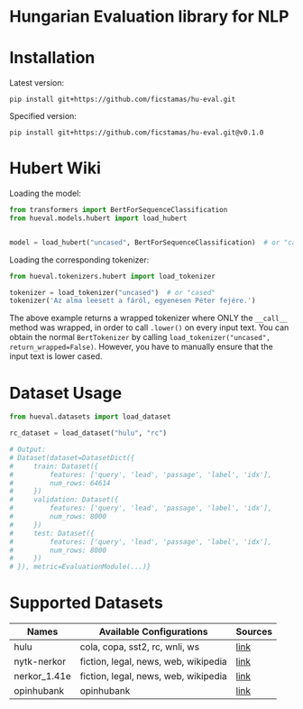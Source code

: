 # Hungarian Evaluation library for NLP


# Installation

Latest version:
```
pip install git+https://github.com/ficstamas/hu-eval.git
```

Specified version:
```
pip install git+https://github.com/ficstamas/hu-eval.git@v0.1.0
```

# Hubert Wiki

Loading the model:
```python
from transformers import BertForSequenceClassification
from hueval.models.hubert import load_hubert


model = load_hubert("uncased", BertForSequenceClassification)  # or "cased"
```
Loading the corresponding tokenizer:
```python
from hueval.tokenizers.hubert import load_tokenizer

tokenizer = load_tokenizer("uncased")  # or "cased"
tokenizer('Az alma leesett a fáról, egyenesen Péter fejére.')
```
The above example returns a wrapped tokenizer where ONLY the `__call__` method was wrapped, in order to call `.lower()` on
every input text. You can obtain the normal `BertTokenizer` by calling `load_tokenizer("uncased", return_wrapped=False)`.
However, you have to manually ensure that the input text is lower cased.



# Dataset Usage

```python
from hueval.datasets import load_dataset

rc_dataset = load_dataset("hulu", "rc")

# Output:
# Dataset(dataset=DatasetDict({
#     train: Dataset({
#         features: ['query', 'lead', 'passage', 'label', 'idx'],
#         num_rows: 64614
#     })
#     validation: Dataset({
#         features: ['query', 'lead', 'passage', 'label', 'idx'],
#         num_rows: 8000
#     })
#     test: Dataset({
#         features: ['query', 'lead', 'passage', 'label', 'idx'],
#         num_rows: 8000
#     })
# }), metric=EvaluationModule(...)}
```

# Supported Datasets

| Names        | Available Configurations             | Sources                                                         |
|--------------|--------------------------------------|-----------------------------------------------------------------|
| hulu         | cola, copa, sst2, rc, wnli, ws       | [link](https://github.com/nytud/HuLU)                           |
| nytk-nerkor  | fiction, legal, news, web, wikipedia | [link](https://github.com/nytud/NYTK-NerKor)                    |
| nerkor_1.41e | fiction, legal, news, web, wikipedia | [link](https://github.com/novakat/NYTK-NerKor-Cars-OntoNotesPP) | 
| opinhubank   | opinhubank                           | [link](https://sites.google.com/site/mmihaltz/resources)        | 
